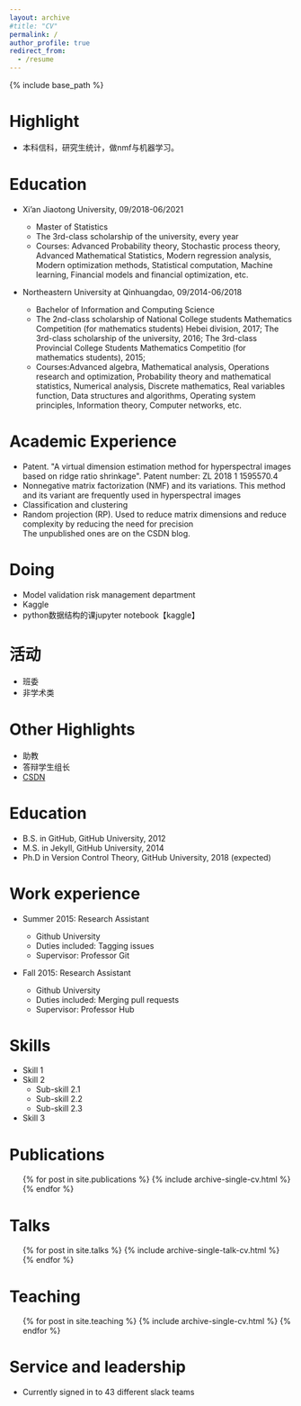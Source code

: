 ```yaml
---
layout: archive
#title: "CV"
permalink: /
author_profile: true
redirect_from:
  - /resume
---
```


{% include base_path %}

Highlight
=======
* 本科信科，研究生统计，做nmf与机器学习。

Education
=======
* Xi’an Jiaotong University, 09/2018-06/2021
  * Master of Statistics
  * The 3rd-class scholarship of the university, every year
  * Courses: Advanced Probability theory, Stochastic process theory, Advanced Mathematical Statistics, Modern regression analysis, Modern optimization methods, Statistical computation, Machine learning, Financial models and financial optimization, etc.

* Northeastern University at Qinhuangdao, 09/2014-06/2018
  * Bachelor of Information and Computing Science
  * The 2nd-class scholarship of National College students Mathematics Competition (for mathematics students) Hebei division, 2017; The 3rd-class scholarship of the university, 2016; The 3rd-class Provincial College Students Mathematics Competitio (for mathematics students), 2015;
  * Courses:Advanced algebra, Mathematical analysis, Operations research and optimization, Probability theory and mathematical statistics, Numerical analysis, Discrete mathematics, Real variables function, Data structures and algorithms, Operating system principles, Information theory, Computer networks, etc.

  
Academic Experience
======
* Patent. "A virtual dimension estimation method for hyperspectral images based on ridge ratio shrinkage". Patent number: ZL 2018 1 1595570.4 
* Nonnegative matrix factorization (NMF) and its variations. This method and its variant are frequently used in hyperspectral images  
* Classification and clustering
* Random projection (RP). Used to reduce matrix dimensions and reduce complexity by reducing the need for precision  
The unpublished ones are on the CSDN blog.

Doing
======
* Model validation risk management department
* Kaggle
* python数据结构的课jupyter notebook【kaggle】

活动
======
* 班委
* 非学术类

Other Highlights
=======
* 助教
* 答辩学生组长
* [CSDN](https://blog.csdn.net/weixin_43759518?spm=1011.2124.3001.5343&type=blog)



Education
======
* B.S. in GitHub, GitHub University, 2012
* M.S. in Jekyll, GitHub University, 2014
* Ph.D in Version Control Theory, GitHub University, 2018 (expected)

Work experience
======
* Summer 2015: Research Assistant
  * Github University
  * Duties included: Tagging issues
  * Supervisor: Professor Git

* Fall 2015: Research Assistant
  * Github University
  * Duties included: Merging pull requests
  * Supervisor: Professor Hub
  
Skills
======
* Skill 1
* Skill 2
  * Sub-skill 2.1
  * Sub-skill 2.2
  * Sub-skill 2.3
* Skill 3

Publications
======
  <ul>{% for post in site.publications %}
    {% include archive-single-cv.html %}
  {% endfor %}</ul>
  
Talks
======
  <ul>{% for post in site.talks %}
    {% include archive-single-talk-cv.html %}
  {% endfor %}</ul>
  
Teaching
======
  <ul>{% for post in site.teaching %}
    {% include archive-single-cv.html %}
  {% endfor %}</ul>
  
Service and leadership
======
* Currently signed in to 43 different slack teams
